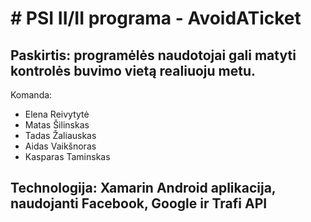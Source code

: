 
<h1># PSI II/II programa - AvoidATicket</h1>

<h2>Paskirtis: programėlės naudotojai gali matyti kontrolės buvimo vietą realiuoju metu.</h2>

Komanda:

<ul>
<li>Elena Reivytytė</li>
<li>Matas Šilinskas</li>
<li>Tadas Žaliauskas</li>
<li>Aidas Vaikšnoras</li>
<li>Kasparas Taminskas</li>
</ul>

<h2>Technologija: Xamarin Android aplikacija, naudojanti Facebook, Google ir Trafi API</h2>

